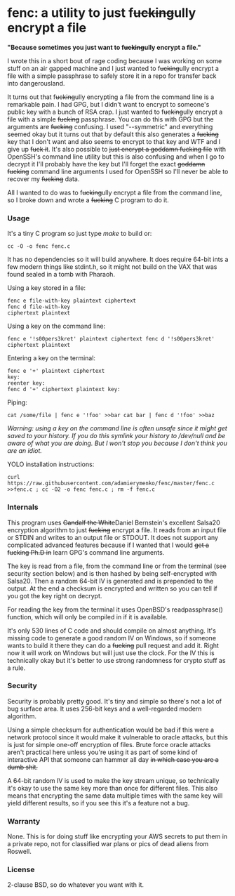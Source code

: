 fenc: a utility to just f~~ucking~~ully encrypt a file
======

**"Because sometimes you just want to f~~ucking~~ully encrypt a file."**

I wrote this in a short bout of rage coding because I was working on
some stuff on an air gapped machine and I just wanted to f~~ucking~~ully
encrypt a file with a simple passphrase to safely store it in a repo
for transfer back into dangerousland.

It turns out that f~~ucking~~ully encrypting a file from the command line
is a remarkable pain. I had GPG, but I didn't want to encrypt to someone's
public key with a bunch of RSA crap. I just wanted to f~~ucking~~ully
encrypt a file with a simple ~~fucking~~ passphrase. You can do this with
GPG but the arguments are ~~fucking~~ confusing. I used "--symmetric"
and everything seemed okay but it turns out that by default this also
generates a ~~fucking~~ key that I don't want and also seems to encrypt to
that key and WTF and I give up ~~fuck it~~. It's also possible to ~~just
encrypt a goddamn fucking file~~ with OpenSSH's command line utility but
this is also confusing and when I go to decrypt it I'll probably have the
key but I'll forget the exact ~~goddamn fucking~~ command line arguments
I used for OpenSSH so I'll never be able to recover my ~~fucking~~ data.

All I wanted to do was to f~~ucking~~ully encrypt a file from the command
line, so I broke down and wrote a ~~fucking~~ C program to do it.

### Usage

It's a tiny C program so just type *make* to build or:

    cc -O -o fenc fenc.c

It has no dependencies so it will build anywhere. It does require 64-bit
ints a few modern things like stdint.h, so it might not build on the
VAX that was found sealed in a tomb with Pharaoh.

Using a key stored in a file:

    fenc e file-with-key plaintext ciphertext
    fenc d file-with-key
    ciphertext plaintext

Using a key on the command line:

    fenc e '!s00pers3kret' plaintext ciphertext fenc d '!s00pers3kret'
    ciphertext plaintext

Entering a key on the terminal:

    fenc e '+' plaintext ciphertext
    key:
    reenter key:
    fenc d '+' ciphertext plaintext key:

Piping:

    cat /some/file | fenc e '!foo' >>bar cat bar | fenc d '!foo' >>baz

*Warning: using a key on the command line is often unsafe since it
might get saved to your history. If you do this symlink your history
to /dev/null and be aware of what you are doing. But I won't stop you
because I don't think you are an idiot.*

YOLO installation instructions:

    curl
    https://raw.githubusercontent.com/adamierymenko/fenc/master/fenc.c
    >>fenc.c ; cc -O2 -o fenc fenc.c ; rm -f fenc.c

### Internals

This program uses ~~Gandalf the White~~Daniel Bernstein's excellent
Salsa20 encryption algorithm to just ~~fucking~~ encrypt a file. It reads
from an input file or STDIN and writes to an output file or STDOUT. It
does not support any complicated advanced features because if I wanted
that I would ~~get a fucking Ph.D in~~ learn GPG's command line arguments.

The key is read from a file, from the command line or from the terminal
(see security section below) and is then hashed by being self-encrypted
with Salsa20. Then a random 64-bit IV is generated and is prepended to
the output. At the end a checksum is encrypted and written so you can
tell if you got the key right on decrypt.

For reading the key from the terminal it uses OpenBSD's readpassphrase()
function, which will only be compiled in if it is available.

It's only 530 lines of C code and should compile on almost anything. It's
missing code to generate a good random IV on Windows, so if someone
wants to build it there they can do a ~~fucking~~ pull request and add
it. Right now it will work on Windows but will just use the clock. For
the IV this is technically okay but it's better to use strong randomness
for crypto stuff as a rule.

### Security

Security is probably pretty good. It's tiny and simple so there's not
a lot of bug surface area. It uses 256-bit keys and a well-regarded
modern algorithm.

Using a simple checksum for authentication would be bad if this were a
network protocol since it would make it vulnerable to oracle attacks,
but this is just for simple one-off encryption of files. Brute force
oracle attacks aren't practical here unless you're using it as part of
some kind of interactive API that someone can hammer all day ~~in which
case you are a dumb shit.~~

A 64-bit random IV is used to make the key stream unique, so technically
it's okay to use the same key more than once for different files. This
also means that encrypting the same data multiple times with the same key
will yield different results, so if you see this it's a feature not a bug.

### Warranty

None. This is for doing stuff like encrypting your AWS secrets to put
them in a private repo, not for classified war plans or pics of dead
aliens from Roswell.

### License

2-clause BSD, so do whatever you want with it.

